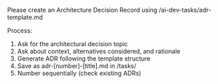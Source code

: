 Please create an Architecture Decision Record using /ai-dev-tasks/adr-template.md

Process:
1. Ask for the architectural decision topic
2. Ask about context, alternatives considered, and rationale
3. Generate ADR following the template structure
4. Save as adr-[number]-[title].md in /tasks/
5. Number sequentially (check existing ADRs)